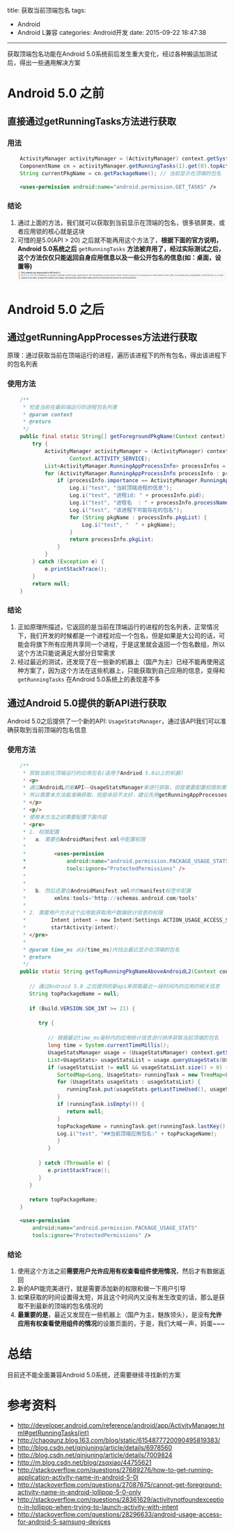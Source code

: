 title: 获取当前顶端包名
tags:
  - Android 
  - Android L兼容 
categories: Android开发 
date: 2015-09-22 18:47:38
---

获取顶端包名功能在Android 5.0系统前后发生重大变化，经过各种搬运加测试后，得出一些通用解决方案
<!--more-->

# Android 5.0 之前

## 直接通过getRunningTasks方法进行获取

### 用法

```java
    ActivityManager activityManager = (ActivityManager) context.getSystemService(Context.ACTIVITY_SERVICE);
    ComponentName cn = activityManager.getRunningTasks(1).get(0).topActivity;
    String currentPkgName = cn.getPackageName(); // 当前显示在顶端的包名
```
```xml
    <uses-permission android:name="android.permission.GET_TASKS" />
```
### 结论

1. 通过上面的方法，我们就可以获取到当前显示在顶端的包名，很多锁屏类，或者应用锁的核心就是这块
2. 可惜的是5.0(API > 20) 之后就不能再用这个方法了，**根据下面的官方说明，Android 5.0系统之后** ``getRunningTasks`` **方法被弃用了，经过实际测试之后，这个方法仅仅只能返回自身应用信息以及一些公开包名的信息(如：桌面，设置等)**
    ![](/img/获取当前顶端包名/1.png)


# Android 5.0 之后

## 通过getRunningAppProcesses方法进行获取

原理：通过获取当前在顶端运行的进程，遍历该进程下的所有包名，得出该进程下的包名列表

### 使用方法

```java
    /**
     * 检查当前在最前端运行的进程包名列表
     * @param context
     * @return 
     */
    public final static String[] getForegroundPkgName(Context context) {
        try {
            ActivityManager activityManager = (ActivityManager) context.getApplicationContext().getSystemService(
                    Context.ACTIVITY_SERVICE);
            List<ActivityManager.RunningAppProcessInfo> processInfos = activityManager.getRunningAppProcesses();
            for (ActivityManager.RunningAppProcessInfo processInfo : processInfos) {
                if (processInfo.importance == ActivityManager.RunningAppProcessInfo.IMPORTANCE_FOREGROUND) {
                    Log.i("test", "当前顶端进程的信息");
                    Log.i("test", "进程id: " + processInfo.pid);
                    Log.i("test", "进程名  : " + processInfo.processName);
                    Log.i("test", "该进程下可能存在的包名");
                    for (String pkgName : processInfo.pkgList) {
                        Log.i("test", "  " + pkgName);
                    }
                    return processInfo.pkgList;
                }
            }
        } catch (Exception e) {
            e.printStackTrace();
        }
        return null;
    }
```

### 结论
1. 正如原理所描述，它返回的是当前在顶端运行的进程的包名列表，正常情况下，我们开发的时候都是一个进程对应一个包名，但是如果是大公司的话，可能会将旗下所有应用共享同一个进程，于是这里就会返回一个包名数组，所以这个方法只能说满足大部分日常需求
2. 经过最近的测试，还发现了在一些新的机器上（国产为主）已经不能再使用这种方案了，因为这个方法在这些机器上，只能获取到自己应用的信息，变得和 ``getRunningTasks`` 在Android 5.0系统上的表现差不多


## 通过Android 5.0提供的新API进行获取

Android 5.0之后提供了一个新的API: ``UsageStatsManager``，通过该API我们可以准确获取到当前顶端的包名信息

### 使用方法

```java
    /**
     * 获取当前在顶端运行的应用包名(适用于Andriod 5.0以上的机器)
     * <p>
     * 通过AndroidL的新API——UsageStatsManager来进行获取，但是需要配置权限和需要用户允许获取
     * 所以需要本方法能准确获取，但是体验不太好，建议先用getRunningAppProcesses方法进行获取，不行采用这个方法
     * </p>
     * <p/>
     * 使用本方法之前需要配置下面内容
     * <pre>
     * 1. 权限配置
     *   a. 需要在AndroidManifest.xml中配置权限
     *
     *         <uses-permission
     *             android:name="android.permission.PACKAGE_USAGE_STATS"
     *             tools:ignore="ProtectedPermissions" />
     *
     *
     *   b. 然后还要在AndroidManifest.xml中的manifest标签中配置
     *         xmlns:tools="http://schemas.android.com/tools"
     *
     * 2. 需要用户允许这个应用能获取用户数据统计信息的权限
     *        Intent intent = new Intent(Settings.ACTION_USAGE_ACCESS_SETTINGS);
     *        startActivity(intent);
     * </pre>
     *
     * @param time_ms 从${time_ms}内找出最近显示在顶端的包名
     * @return
     */
    public static String getTopRunningPkgNameAboveAndroidL2(Context context, long time_ms) {
     
       // 通过Android 5.0 之后提供的新api来获取最近一段时间内的应用的相关信息
       String topPackageName = null;
     
       if (Build.VERSION.SDK_INT >= 21) {
     
          try {
     
             // 根据最近time_ms毫秒内的应用统计信息进行排序获取当前顶端的包名
             long time = System.currentTimeMillis();
             UsageStatsManager usage = (UsageStatsManager) context.getSystemService("usagestats");
             List<UsageStats> usageStatsList = usage.queryUsageStats(UsageStatsManager.INTERVAL_BEST, time - time_ms, time);
             if (usageStatsList != null && usageStatsList.size() > 0) {
                SortedMap<Long, UsageStats> runningTask = new TreeMap<Long, UsageStats>();
                for (UsageStats usageStats : usageStatsList) {
                   runningTask.put(usageStats.getLastTimeUsed(), usageStats);
                }
                if (runningTask.isEmpty()) {
                   return null;
                }
                topPackageName = runningTask.get(runningTask.lastKey()).getPackageName();
                Log.i("test", "##当前顶端应用包名:" + topPackageName);
                }
             }
     
          } catch (Throwable e) {
             e.printStackTrace();
          }
       }
     
       return topPackageName;
    }
```
``` xml
    <uses-permission
        android:name="android.permission.PACKAGE_USAGE_STATS"
        tools:ignore="ProtectedPermissions" />
```

### 结论

1. 使用这个方法之前**需要用户允许应用有权查看组件使用情况**，然后才有数据返回
2. 新的API能完美进行，就是需要添加新的权限和做一下用户引导
3. 如果获取的时间设置得太短，并且这个时间内又没有发生改变的话，那么是获取不到最新的顶端的包名情况的
4. **最重要的是**，最近又发现在一些机器上（国产为主，魅族领头），是没有**允许应用有权查看使用组件的情况**的设置页面的，于是，我们大喊一声，妈蛋~~~

# 总结
目前还不能全面兼容Android 5.0系统，还需要继续寻找新的方案


# 参考资料
* http://developer.android.com/reference/android/app/ActivityManager.html#getRunningTasks(int)
* http://chaoqunz.blog.163.com/blog/static/6154877720090495819383/
* http://blog.csdn.net/qinjuning/article/details/6978560
* http://blog.csdn.net/qinjuning/article/details/7009824
* http://m.blog.csdn.net/blog/zsqxiao/44755621
* http://stackoverflow.com/questions/27689276/how-to-get-running-application-activity-name-in-android-5-0l
* http://stackoverflow.com/questions/27087675/cannot-get-foreground-activity-name-in-android-lollipop-5-0-only
* http://stackoverflow.com/questions/28361629/activitynotfoundexception-in-lollipop-when-trying-to-launch-activity-with-intent
* http://stackoverflow.com/questions/28296633/android-usage-access-for-android-5-samsung-devices
